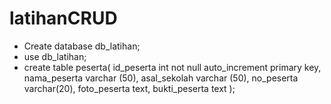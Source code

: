 # latihanCRUD

- Create database db_latihan;
- use db_latihan;
- create table peserta(
id_peserta int not null auto_increment primary key,
nama_peserta varchar (50),
asal_sekolah varchar (50),
no_peserta varchar(20),
foto_peserta text,
bukti_peserta text
);
